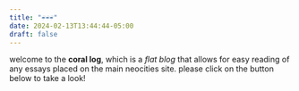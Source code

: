 ```yaml
---
title: "☔☔☔"
date: 2024-02-13T13:44:44-05:00
draft: false
---
```


welcome to the **coral log**, which is a *flat blog* that allows for easy reading of any essays placed on the main neocities site. please click on the button below to take a look!
